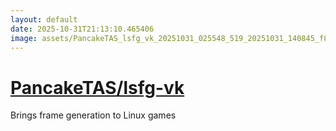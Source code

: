 ```yaml
---
layout: default
date: 2025-10-31T21:13:10.465406
image: assets/PancakeTAS_lsfg_vk_20251031_025548_519_20251031_140845_f85dce--20251031T150952333--cropped.png
---
```


# [PancakeTAS/lsfg-vk](https://github.com/PancakeTAS/lsfg-vk/)

Brings frame generation to Linux games
